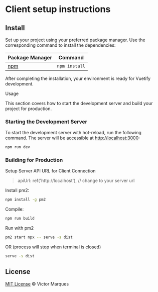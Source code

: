 # Client setup instructions

## Install

Set up your project using your preferred package manager. Use the corresponding command to install the dependencies:

| Package Manager                                                | Command        |
|---------------------------------------------------------------|----------------|
| [npm](https://docs.npmjs.com/cli/v7/commands/npm-install)     | `npm install`  |

After completing the installation, your environment is ready for Vuetify development.

Usage

This section covers how to start the development server and build your project for production.

### Starting the Development Server

To start the development server with hot-reload, run the following command. The server will be accessible at [http://localhost:3000](http://localhost:3000):

```bash
npm run dev
```

### Building for Production

Setup Server API URL for Client Connection
> apiUrl: ref('http://localhost'), // change to your server url

Install pm2:
```bash
npm install -g pm2
```

Compile:
```bash
npm run build
```

Run with pm2 
```bash
pm2 start npx -- serve -s dist
```

OR  (process will stop when terminal is closed)

```bash
serve -s dist
```

## License

[MIT License](/LICENSE) © Victor Marques
